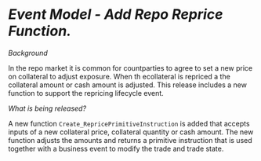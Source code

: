 # _Event Model - Add Repo Reprice Function._

_Background_

In the repo market it is common for countparties to agree to set a new price on collateral to adjust exposure. When th ecollateral
is repriced a the collateral amount or cash amount is adjusted. This release includes a new function to support the repricing lifecycle 
event. 

_What is being released?_

A new function `Create_RepricePrimitiveInstruction` is added that accepts inputs of a new collateral price, collateral quantity or cash
amount. The new function adjusts the amounts and returns a primitive instruction that is used together with a business event to
modify the trade and trade state.
